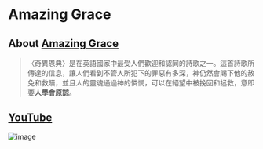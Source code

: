 # Amazing Grace

## About [Amazing Grace](https://bit.ly/3Fz5875)

> 〈奇異恩典〉是在英語國家中最受人們歡迎和認同的詩歌之一。這首詩歌所傳達的信息，讓人們看到不管人所犯下的罪惡有多深，神仍然會賜下他的赦免和救贖，並且人的靈魂通過神的憐憫，可以在絕望中被挽回和拯救，意即要**人學會原諒**。

## [YouTube](https://www.youtube.com/watch?v=X6Mtpk4jeVA)

![image](https://user-images.githubusercontent.com/89304181/136701452-f66a73a0-101b-4b54-97e5-dd107e7820f3.png)




